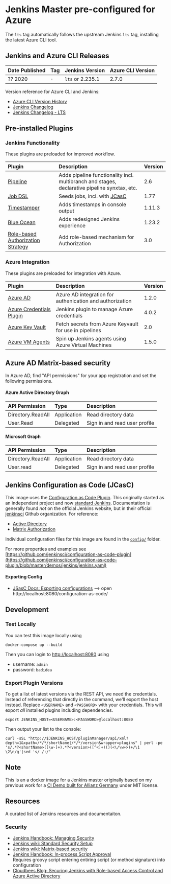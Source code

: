 # Jenkins Master pre-configured for Azure

The `lts` tag automatically follows the upstream Jenkins `lts` tag, installing the latest Azure CLI tool.

## Jenkins and Azure CLI Releases

| Date Published | Tag | Jenkins Version | Azure CLI Version |
|:--|:--|:--|:--|
| ?? 2020 | `-` | `lts` or 2.235.1 | 2.7.0 |

Version reference for Azure CLI and Jenkins:

- [Azure CLI Version History](https://docs.microsoft.com/en-us/cli/azure/release-notes-azure-cli?view=azure-cli-latest)
- [Jenkins Changelog](https://www.jenkins.io/changelog/)
- [Jenkins Changelog - LTS](https://www.jenkins.io/changelog-stable/)

## Pre-installed Plugins

### Jenkins Functionality

These plugins are preloaded for improved workflow.

| Plugin | Description | Version |
|:--|:--|:--|
| [Pipeline](https://plugins.jenkins.io/workflow-aggregator) | Adds pipeline functionality incl. multibranch and stages, declarative pipeline synxtax, etc. | 2.6 |
| [Job DSL](https://plugins.jenkins.io/job-dsl) | Seeds jobs, incl. with [JCasC](https://github.com/jenkinsci/job-dsl-plugin/wiki/JCasC) | 1.77 |
| [Timestamper](https://plugins.jenkins.io/timestamper) | Adds timestamps in console output | 1.11.3 |
| [Blue Ocean](https://plugins.jenkins.io/blueocean) |  Adds redesigned Jenkins experience | 1.23.2 |
| [Role-based Authorization Strategy](https://plugins.jenkins.io/role-strategy/) | Add role-based mechanism for Authorization | 3.0 |

### Azure Integration

These plugins are preloaded for integration with Azure.

| Plugin | Description | Version |
|:--|:--|:--|
| [Azure AD](https://plugins.jenkins.io/azure-ad) | Azure AD integration for authenication and authorization | 1.2.0 |
| [Azure Credentials Plugin](https://plugins.jenkins.io/azure-credentials/) | Jenkins plugin to manage Azure credentials | 4.0.2 |
| [Azure Key Vault](https://plugins.jenkins.io/azure-keyvault/) | Fetch secrets from Azure Keyvault for use in pipelines | 2.0 |
| [Azure VM Agents](https://plugins.jenkins.io/azure-vm-agents/) | Spin up Jenkins agents using Azure Virtual Machines | 1.5.0 |


## Azure AD Matrix-based security

In Azure AD, find "API permissions" for your app registration and set the following permissions.

#### Azure Active Directory Graph

| API Permission | Type | Description |
|:--|:--|:--|
| Directory.ReadAll | Application | Read directory data |
| User.Read | Delegated | Sign in and read user profile |

#### Microsoft Graph

| API Permission | Type | Description |
|:--|:--|:--|
| Directory.ReadAll | Application | Read directory data |
| User.read | Delegated | Sign in and read user profile |



## Jenkins Configuration as Code (JCasC)

This image uses the [Configuration as Code Plugin](https://plugins.jenkins.io/configuration-as-code/). This originally started as an independent project and now [standard Jenkins](https://github.com/jenkinsci/jep/tree/master/jep/201). Documentation is generally found _not_ on the official Jenkins website, but in their official [jenkinsci](ttps://github.com/jenkinsci/) Github organization. For reference:

- ~~[Active Directory](https://github.com/jenkinsci/configuration-as-code-plugin/tree/master/demos/active-directory)~~
- [Matrix Authorization](https://github.com/jenkinsci/matrix-auth-plugin/blob/master/src/test/resources/org/jenkinsci/plugins/matrixauth/integrations/casc/configuration-as-code.yml)

Individual configuration files for this image are found in the [`config/`](./config/) folder.

For more properties and examples see
[https://github.com/jenkinsci/configuration-as-code-plugin](https://github.com/jenkinsci/configuration-as-code-plugin/blob/master/demos/jenkins/jenkins.yaml)

#### Exporting Config

- [JSasC Docs: Exporting configurations](https://github.com/jenkinsci/configuration-as-code-plugin/blob/master/docs/features/configExport.md) --> open http://localhost:8080/configuration-as-code/


## Development

### Test Locally

You can test this image locally using

```
docker-compose up --build
```

Then you can login to [http://localhost:8080](http://localhost:8080/) using

- username: `admin`
- password: `badidea`

### Export Plugin Versions

To get a list of latest versions via the REST API, we need the credentials. Instead of referencing that directly in the command, we'll export the host instead. Replace `<USERNAME>` and `<PASSWORD>` with your credentials. This will export *all* installed plugins including dependencies.

```
export JENKINS_HOST=<USERNAME>:<PASSWORD>@localhost:8080
```

Then output your list to the console:

```
curl -sSL "http://$JENKINS_HOST/pluginManager/api/xml?depth=1&xpath=/*/*/shortName|/*/*/version&wrapper=plugins" | perl -pe 's/.*?<shortName>([\w-]+).*?<version>([^<]+)()(<\/\w+>)+/\1 \2\n/g'|sed 's/ /:/'
```

## Note

This is an a docker image for a Jenkins master originally based on my previous work for a [CI Demo built for Allianz Germany](https://github.com/allianz-de/cidemo-jenkins) under MIT license.

## Resources

A curated list of Jenkins resources and documentaiton.

### Security

- [Jenkins Handbook: Managing Security](https://www.jenkins.io/doc/book/managing/security/)
- [Jenkins wiki: Standard Security Setup](https://wiki.jenkins.io/display/JENKINS/Standard+Security+Setup)
- [Jenkins wiki: Matrix-based security](https://wiki.jenkins.io/display/JENKINS/Matrix-based+security)
- [Jenkins Handbook: In-process Script Approval](https://www.jenkins.io/doc/book/managing/script-approval/)  
  Requires groovy script entering entiring script (or method signature) into configuration
- [Cloudbees Blog: Securing Jenkins with Role-based Access Control and Azure Active Directory](https://www.previous.cloudbees.com/blog/securing-jenkins-role-based-access-control-and-azure-active-directory)
